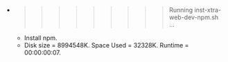 * >>>>>>>>> Running inst-xtra-web-dev-npm.sh ...
  * Install npm.
  * Disk size = 8994548K. Space Used = 32328K. Runtime = 00:00:00:07.
